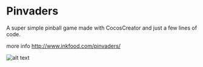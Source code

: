 # Pinvaders
A super simple pinball game made with CocosCreator and just a few lines of code.

more info
http://www.inkfood.com/pinvaders/

![alt text](https://raw.githubusercontent.com/inkfood/pinvader/master/inGameScreen_small.png)
